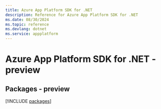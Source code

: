 ```yaml
---
title: Azure App Platform SDK for .NET
description: Reference for Azure App Platform SDK for .NET
ms.date: 08/30/2024
ms.topic: reference
ms.devlang: dotnet
ms.service: appplatform
---
```

# Azure App Platform SDK for .NET - preview
## Packages - preview
[!INCLUDE [packages](app-platform-index.md)]